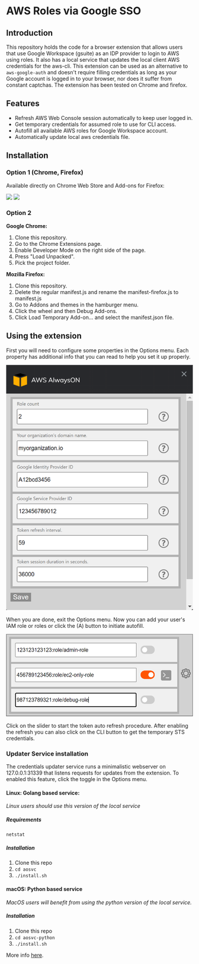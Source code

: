# AWS Roles via Google SSO

## Introduction
This repository holds the code for a browser extension that allows users that use
Google Workspace (gsuite) as an IDP provider to login
to AWS using roles.
It also has a local service that updates the local client AWS credentials for the aws-cli.
This extension can be used as an alternative to `aws-google-auth` and doesn't require filling credentials as long as your Google account is logged in to your browser, nor does it suffer from constant captchas.
The extension has been tested on Chrome and firefox.

## Features
- Refresh AWS Web Console session automatically to keep user logged in.
- Get temporary credentials for assumed role to use for CLI access.
- Autofill all available AWS roles for Google Workspace account.
- Automatically update local aws credentials file.

## Installation

### Option 1 (Chrome, Firefox)
Available directly on Chrome Web Store and Add-ons for Firefox:

<a href="https://chrome.google.com/webstore/detail/aws-alwayson/lfplgkokagjgodoeojaodphmjdhlpega" target="_blank" rel="noopener noreferrer"><img src="https://raw.githubusercontent.com/studocu/aws_alwayson/master/img/chrome.png" width="48" /></a>
<a href="https://addons.mozilla.org/en-US/firefox/addon/aws-roles-via-google-sso/" target="_blank" rel="noopener noreferrer"><img src="https://raw.githubusercontent.com/studocu/aws_alwayson/master/img/ff.png" width="48" /></a>


### Option 2
 **Google Chrome:**
1. Clone this repository.
2. Go to the Chrome Extensions page.
3. Enable Developer Mode on the right side of the page.
4. Press "Load Unpacked".
5. Pick the project folder.

**Mozilla Firefox:**
1. Clone this repository.
1. Delete the regular manifest.js and rename the manifest-firefox.js to manifest.js
2. Go to Addons and themes in the hamburger menu.
3. Click the wheel and then Debug Add-ons.
4. Click Load Temporary Add-on... and select the manifest.json file.

## Using the extension
First you will need to configure some properties in the Options menu. Each property has additional info that you can read to help you set it up properly.

![Options](img/opts.png)

When you are done, exit the Options menu.
Now you can add your user's IAM role or roles or click the (A) button to initiate autofill.

![Main menu](img/main.png)

Click on the slider to start the token auto refresh procedure.
After enabling the refresh you can also click on the CLI button to get the temporary STS credentials.

### Updater Service installation
The credentials updater service runs a minimalistic webserver on 127.0.0.1:31339 that listens requests for updates from the extension.
To enabled this feature, click the toggle in the Options menu.

#### Linux: Golang based service:
*Linux users should use this version of the local service*

##### Requirements
```
netstat
```

##### Installation
1. Clone this repo
2. `cd aosvc`
3. `./install.sh`

#### macOS: Python based service
*MacOS users will benefit from using the python version of the local service.*

##### Installation
1. Clone this repo
2. `cd aosvc-python`
3. `./install.sh`

More info [here](/aosvc-python/README.md).
